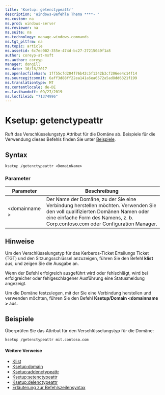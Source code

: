 ```yaml
---
title: 'Ksetup: getenctypeattr'
description: 'Windows-Befehle Thema ****- '
ms.custom: na
ms.prod: windows-server
ms.reviewer: na
ms.suite: na
ms.technology: manage-windows-commands
ms.tgt_pltfrm: na
ms.topic: article
ms.assetid: 6c7ec002-355e-474d-bc27-27215049f1a8
author: coreyp-at-msft
ms.author: coreyp
manager: dongill
ms.date: 10/16/2017
ms.openlocfilehash: 1ff55cfd204f76b42c5f1342b3cf206ee4c14f14
ms.sourcegitcommit: 6aff3d88ff22ea141a6ea6572a5ad8dd6321f199
ms.translationtype: MT
ms.contentlocale: de-DE
ms.lasthandoff: 09/27/2019
ms.locfileid: "71374996"
---
```

# <a name="ksetupgetenctypeattr"></a>Ksetup: getenctypeattr



Ruft das Verschlüsselungstyp Attribut für die Domäne ab. Beispiele für die Verwendung dieses Befehls finden Sie unter [Beispiele](#BKMK_Examples).

## <a name="syntax"></a>Syntax

```
ksetup /getenctypeattr <DomainName> 
```

### <a name="parameters"></a>Parameter

|Parameter|Beschreibung|
|---------|-----------|
|\<domainname >|Der Name der Domäne, zu der Sie eine Verbindung herstellen möchten. Verwenden Sie den voll qualifizierten Domänen Namen oder eine einfache Form des Namens, z. b. Corp.contoso.com oder Configuration Manager.|

## <a name="remarks"></a>Hinweise

Um den Verschlüsselungstyp für das Kerberos-Ticket Erteilungs Ticket (TGT) und den Sitzungsschlüssel anzuzeigen, führen Sie den Befehl **klist** aus, und zeigen Sie die Ausgabe an.

Wenn der Befehl erfolgreich ausgeführt wird oder fehlschlägt, wird bei erfolgreicher oder fehlgeschlagener Ausführung eine Statusmeldung angezeigt.

Um die Domäne festzulegen, mit der Sie eine Verbindung herstellen und verwenden möchten, führen Sie den Befehl **Ksetup/Domain \<domainname >** aus.

## <a name="BKMK_Examples"></a>Beispiele

Überprüfen Sie das Attribut für den Verschlüsselungstyp für die Domäne:
```
ksetup /getenctypeattr mit.contoso.com
```

#### <a name="additional-references"></a>Weitere Verweise

-   [Klist](klist.md)
-   [Ksetup:domain](ksetup-domain.md)
-   [Ksetup:addenctypeattr](ksetup-addenctypeattr.md)
-   [Ksetup:setenctypeattr](ksetup-setenctypeattr.md)
-   [Ksetup:delenctypeattr](ksetup-delenctypeattr.md)
-   [Erläuterung zur Befehlszeilensyntax](command-line-syntax-key.md)